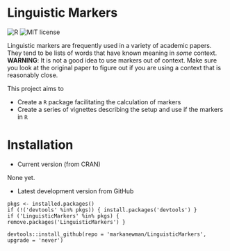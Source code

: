 # Linguistic Markers

![R](https://img.shields.io/badge/R-4.0.x-blue)
![MIT license](https://img.shields.io/badge/License-MIT-green.svg)

Linguistic markers are frequently used in a variety of academic papers.
They tend to be lists of words that have known meaning in _some_ context.
**WARNING**: It is not a good idea to use markers out of context.
Make sure you look at the original paper to figure out if you are using a context that is reasonably close.

This project aims to
* Create a `R` package facilitating the calculation of markers
* Create a series of vignettes describing the setup and use if the markers in `R`

# Installation

* Current version (from CRAN)

None yet.

* Latest development version from GitHub

```{r}
pkgs <- installed.packages()
if (!('devtools' %in% pkgs)) { install.packages('devtools') }
if ('LinguisticMarkers' %in% pkgs) { remove.packages('LinguisticMarkers') }

devtools::install_github(repo = 'markanewman/LinguisticMarkers', upgrade = 'never')
```

